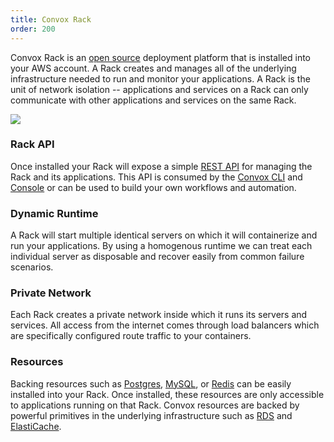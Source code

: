 ```yaml
---
title: Convox Rack
order: 200
---
```


Convox Rack is an [open source](https://github.com/convox/rack) deployment platform that is installed into your AWS account. A Rack creates and manages all of the underlying infrastructure needed to run and monitor your applications. A Rack is the unit of network isolation -- applications and services on a Rack can only communicate with other applications and services on the same Rack.

![](/assets/images/docs/what-is-a-rack/convox-rack-diagram.jpg)

### Rack API

Once installed your Rack will expose a simple [REST API](/api) for managing the Rack and its applications. This API is consumed by the [Convox CLI](https://dl.equinox.io/convox/convox/stable) and [Console](https://console.convox.com) or can be used to build your own workflows and automation.

### Dynamic Runtime

A Rack will start multiple identical servers on which it will containerize and run your applications. By using a homogenous runtime we can treat each individual server as disposable and recover easily from common failure scenarios.

### Private Network

Each Rack creates a private network inside which it runs its servers and services. All access from the internet comes through load balancers which are specifically configured route traffic to your containers.

### Resources

Backing resources such as [Postgres](/docs/postgresql), [MySQL](/docs/mysql), or [Redis](/docs/redis) can be easily installed into your Rack. Once installed, these resources are only accessible to applications running on that Rack. Convox resources are backed by powerful primitives in the underlying infrastructure such as [RDS](https://aws.amazon.com/rds/) and [ElastiCache](https://aws.amazon.com/elasticache/).
